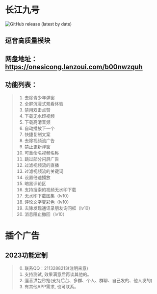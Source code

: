 # 长江九号
<img alt="GitHub release (latest by date)" src="https://img.shields.io/github/v/release/Xposed-Modules-Repo/com.plus.dy">

## 逗音高质量模块
## 网盘地址：https://onesicong.lanzoui.com/b00nwzquh
## 功能列表：
> 1. 去除青少年弹窗
> 2. 全屏沉浸式观看体验
> 3. 禁用双击点赞
> 4. 下载无水印视频
> 5. 下载高清音频
> 6. 自动播放下一个
> 7. 快捷复制文案
> 8. 去除视频流广告
> 9. 禁止更新弹窗
> 10. 可重命名视频名称
> 11. 跳过部分闪屏广告
> 12. 过滤视频流的直播
> 13. 过滤视频流的关键词
> 14. 设置倍速播放
> 15. 暗黑评论区
> 16. 支持搜索的视频无水印下载
> 17. 无水印下载图集（lv10）
> 18. 评论文字变彩色（lv10）
> 19. 去除发现通讯录朋友询问框（lv10）
> 20. 消息阻止撤回（lv10）

# 插个广告
## 2023功能定制
> 0. 联系QQ：2113288213(注明来意)
> 1. 支持测试, 效果满意后再谈其他的。
> 2. 逗音洪包秒抢(支持后台、多群、个人、群聊、自己发的、他人发的)
> 3. 有其他APP需求, 也可联系。